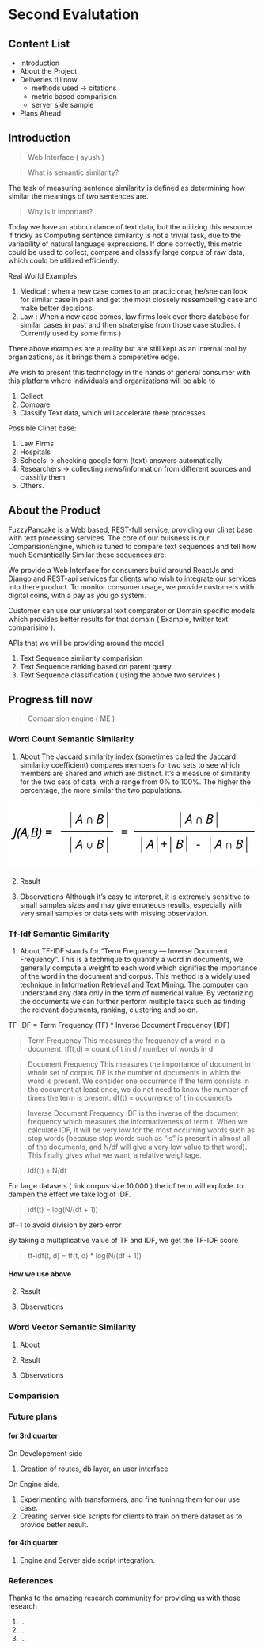 # Second Evalutation

##  Content List
- Introduction
- About the Project
- Deliveries till now
    - methods used -> citations
    - metric based comparision
    - server side sample
- Plans Ahead

## Introduction
> Web Interface ( ayush )

> What is semantic similarity?

The  task  of  measuring  sentence  similarity  is defined  as  determining  how  similar  the  meanings  of  two sentences are.

> Why is it important?

Today we have an abboundance of text data, but the utilizing this resource if tricky as Computing sentence similarity is not a trivial task, due to the variability of natural language expressions.
If done correctly, this metric could be used to collect, compare and classify large corpus of raw data, which could be utilized efficiently.

Real World Examples:
1. Medical : when a new case comes to an practicionar, he/she can look for similar case in past and get the most clossely ressembeling case and make better decisions.
2. Law : When a new case comes, law firms look over there database for similar cases in past and then stratergise from those case studies. ( Currently used by some firms )

There above examples are a reality but are still kept as an internal tool by organizations, as it brings them a competetive edge.

We wish to present this technology in the hands of general consumer with this platform where individuals and organizations will be able to
1. Collect
2. Compare
3. Classify
Text data, which will accelerate there processes.

Possible Clinet base:
1. Law Firms
2. Hospitals
3. Schools -> checking google form (text) answers automatically
4. Researchers -> collecting news/information from different sources and classifiy them
5. Others.

## About the Product 
FuzzyPancake is a Web based, REST-full service, providing our clinet base with text processing services. The core of our buisness is our ComparisionEngine, which is tuned to compare text sequences and tell how much Semantically Similar these sequences are.

We provide a Web Interface for consumers build around ReactJs and Django and REST-api services for clients who wish to integrate our services into there product. To monitor consumer usage, we provide customers with digital coins, with a pay as you go system. 

Customer can use our universal text comparator or Domain specific models which provides better results for that domain ( Example, twitter text comparisino ).

APIs that we will be providing around the model
1. Text Sequence similarity comparision
2. Text Sequence ranking based on parent query.
3. Text Sequence classification ( using the above two services )


## Progress till now
> Comparision engine ( ME )

### Word Count Semantic Similarity
1. About
The Jaccard similarity index (sometimes called the Jaccard similarity coefficient) compares members for two sets to see which members are shared and which are distinct. It’s a measure of similarity for the two sets of data, with a range from 0% to 100%. The higher the percentage, the more similar the two populations. 

![Jaccards](./jaccard.png)

2. Result

3. Observations
Although it’s easy to interpret, it is extremely sensitive to small samples sizes and may give erroneous results, especially with very small samples or data sets with missing observation.

### Tf-Idf Semantic Similarity
1. About
TF-IDF stands for “Term Frequency — Inverse Document Frequency”. This is a technique to quantify a word in documents, we generally compute a weight to each word which signifies the importance of the word in the document and corpus. This method is a widely used technique in Information Retrieval and Text Mining.
The computer can understand any data only in the form of numerical value. By vectorizing the documents we can further perform multiple tasks such as finding the relevant documents, ranking, clustering and so on.

TF-IDF = Term Frequency (TF) * Inverse Document Frequency (IDF)

> Term Frequency
This measures the frequency of a word in a document. 
> tf(t,d) = count of t in d / number of words in d


> Document Frequency
This measures the importance of document in whole set of corpus. DF is the number of documents in which the word is present. We consider one occurrence if the term consists in the document at least once, we do not need to know the number of times the term is present.
> df(t) = occurrence of t in documents

> Inverse Document Frequency
IDF is the inverse of the document frequency which measures the informativeness of term t. When we calculate IDF, it will be very low for the most occurring words such as stop words (because stop words such as “is” is present in almost all of the documents, and N/df will give a very low value to that word). This finally gives what we want, a relative weightage.

> idf(t) = N/df

For large datasets ( link corpus size 10,000 ) the idf term will explode. to dampen the effect we take log of IDF.

> idf(t) = log(N/(df + 1))

df+1 to avoid division by zero error

By taking a multiplicative value of TF and IDF, we get the TF-IDF score
> tf-idf(t, d) = tf(t, d) * log(N/(df + 1))

#### How we use above


2. Result

3. Observations



### Word Vector Semantic Similarity
1. About



3. Result

4. Observations


### Comparision



### Future plans
#### for 3rd quarter
On Developement side
1. Creation of routes, db layer, an user interface

On Engine side.
1. Experimenting with transformers, and fine tuninng them for our use case.
2. Creating server side scripts for clients to train on there dataset as to provide better result.

#### for 4th quarter
1. Engine and Server side script integration.

### References
Thanks to the amazing research community for providing us with these research
1. ...
2. ...
3. ...